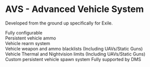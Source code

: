 # AVS - Advanced Vehicle System
Developed from the ground up specifically for Exile.

Fully configurable  
Persistent vehicle ammo  
Vehicle rearm system  
Vehicle weapon and ammo blacklists (Including UAVs/Static Guns)  
Vehicle Thermal and Nightvision limits (Including UAVs/Static Guns)  
Custom persistent vehicle spawn system
Fully supported by DMS
